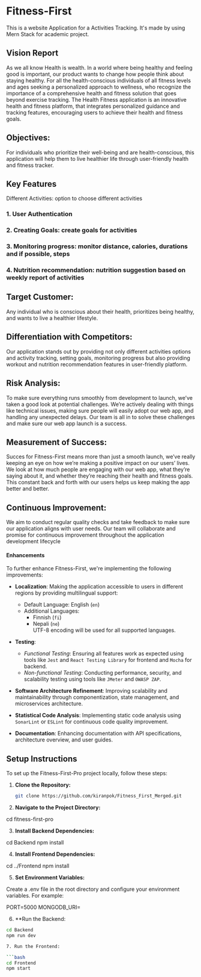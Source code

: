 # Fitness-First

This is a website Application for a Activities Tracking. It's made by using Mern Stack for academic project.
## Vision Report

As we all know Health is wealth. In a world where being healthy and feeling good is important, our product wants to change how people think about staying healthy. For all the health-conscious individuals of all fitness levels and ages seeking a personalized approach to wellness, who recognize the importance of a comprehensive health and fitness solution that goes beyond exercise tracking. The Health Fitness application is an innovative health and fitness platform, that integrates personalized guidance and tracking features, encouraging users to achieve their health and fitness goals.  

## Objectives:  

For individuals who prioritize their well-being and are health-conscious, this application will help them to live healthier life through user-friendly health and fitness tracker. 

## Key Features  

Different Activities: option to choose different activities 

### 1. User Authentication 

### 2. Creating Goals: create goals for activities 

### 3. Monitoring progress: monitor distance, calories, durations and if possible, steps 

### 4. Nutrition recommendation: nutrition suggestion based on weekly report of activities 


## Target Customer: 

Any individual who is conscious about their health, prioritizes being healthy, and wants to live a healthier lifestyle. 


## Differentiation with Competitors:  

Our application stands out by providing not only different activities options and activity tracking, setting goals, monitoring progress but also providing workout and nutrition recommendation features in user-friendly platform.  

## Risk Analysis:  

To make sure everything runs smoothly from development to launch, we’ve taken a good look at potential challenges. We’re actively dealing with things like technical issues, making sure people will easily adopt our web app, and handling any unexpected delays. Our team is all in to solve these challenges and make sure our web app launch is a success. 

## Measurement of Success: 

Succes for Fitness-First means more than just a smooth launch, we’ve really keeping an eye on how we’re making a positive impact on our users’ lives. We look at how much people are engaging with our web app, what they’re saying about it, and whether they’re reaching their health and fitness goals. This constant back and forth with our users helps us keep making the app better and better. 

## Continuous Improvement:  

We aim to conduct regular quality checks and take feedback to make sure our application aligns with user needs. Our team will collaborate and promise for continuous improvement throughout the application development lifecycle 

#### Enhancements

To further enhance Fitness-First, we're implementing the following improvements:

- **Localization**: Making the application accessible to users in different regions by providing multilingual support:
  - Default Language: English (`en`)
  - Additional Languages:
    - Finnish (`fi`)
    - Nepali (`ne`)  
  UTF-8 encoding will be used for all supported languages.

- **Testing**:
  - *Functional Testing*: Ensuring all features work as expected using tools like `Jest` and `React Testing Library` for frontend and `Mocha` for backend.
  - *Non-functional Testing*: Conducting performance, security, and scalability testing using tools like `JMeter` and `OWASP ZAP`.
  
- **Software Architecture Refinement**: Improving scalability and maintainability through componentization, state management, and microservices architecture.
  
- **Statistical Code Analysis**: Implementing static code analysis using `SonarLint` or `ESLint` for continuous code quality improvement.
  
- **Documentation**: Enhancing documentation with API specifications, architecture overview, and user guides.

## Setup Instructions

To set up the Fitness-First-Pro project locally, follow these steps:

1. **Clone the Repository:**

   ```bash
   git clone https://github.com/kiranpok/Fitness_First_Merged.git
   

2. **Navigate to the Project Directory:**

  cd fitness-first-pro
  

3. **Install Backend Dependencies:**


  cd Backend
  npm install

4. **Install Frontend Dependencies:**


  cd ../Frontend
  npm install

5. **Set Environment Variables:**

  Create a .env file in the root directory and configure your environment variables. For example:


  PORT=5000
  MONGODB_URI=<Your MongoDB connection string>

6. **Run the Backend:

  ```bash
  cd Backend
  npm run dev

7. Run the Frontend:

  ```bash
  cd Frontend
  npm start


  

  

 

 
